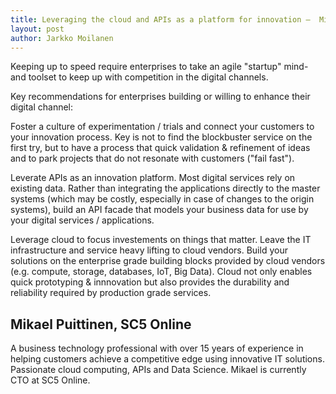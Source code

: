 ```yaml
---
title: Leveraging the cloud and APIs as a platform for innovation –  Mikael Puittinen
layout: post
author: Jarkko Moilanen
---
```


Keeping up to speed require enterprises to take an agile "startup" mind- and toolset to keep up with competition in the digital channels.

Key recommendations for enterprises building or willing to enhance their digital channel:

Foster a culture of experimentation / trials and connect your customers to your innovation process. Key is not to find the blockbuster service on the first try, but to have a process that quick validation & refinement of ideas and to park projects that do not resonate with customers ("fail fast").

Leverate APIs as an innovation platform. Most digital services rely on existing data. Rather than integrating the applications directly to the master systems (which may be costly, especially in case of changes to the origin systems), build an API facade that models your business data for use by your digital services / applications.

Leverage cloud to focus investements on things that matter. Leave the IT infrastructure and service heavy lifting to cloud vendors. Build your solutions on the enterprise grade building blocks provided by cloud vendors (e.g. compute, storage, databases, IoT, Big Data). Cloud not only enables quick prototyping & innnovation but also provides the durability and reliability required by production grade services.

## Mikael Puittinen, SC5 Online

A business technology professional with over 15 years of experience in helping customers achieve a competitive edge using innovative IT solutions. Passionate cloud computing, APIs and Data Science. Mikael is currently CTO at SC5 Online.



